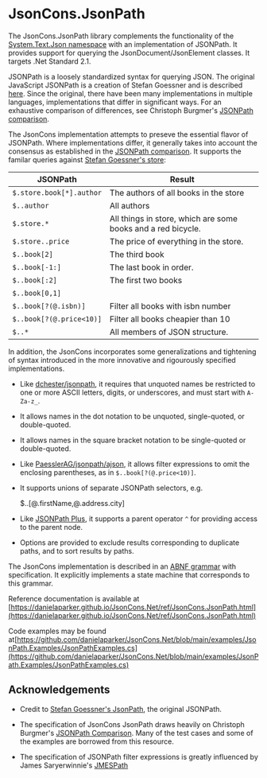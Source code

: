 # JsonCons.JsonPath

The JsonCons.JsonPath library complements the functionality of the 
[System.Text.Json namespace](https://docs.microsoft.com/en-us/dotnet/api/system.text.json?view=netcore-3.1)
with an implementation of JSONPath. It provides support for querying the 
JsonDocument/JsonElement classes. It targets .Net Standard 2.1.

JSONPath is a loosely standardized syntax for querying JSON. The original JavaScript JSONPath is a creation
of Stefan Goessner and is described [here](https://goessner.net/articles/JsonPath/). Since
the original, there have been many implementations in multiple languages, 
implementations that differ in significant ways. For an exhaustive comparison of differences, 
see Christoph Burgmer's [JSONPath comparison](https://cburgmer.github.io/json-path-comparison/).

The JsonCons implementation attempts to preseve the essential flavor of JSONPath. Where
implementations differ, it generally takes into account the consensus as established in
the [JSONPath comparison](https://cburgmer.github.io/json-path-comparison/). It supports
the familar queries against [Stefan Goessner's store](https://goessner.net/articles/JsonPath/index.html#e3):

JSONPath	                | Result
---------------------------|----------------------------------------
`$.store.book[*].author`	| The authors of all books in the store
`$..author`	        | All authors
`$.store.*`	        | All things in store, which are some books and a red bicycle.
`$.store..price`	        | The price of everything in the store.
`$..book[2]`	        | The third book
`$..book[-1:]`	        | The last book in order.
`$..book[:2]`	        | The first two books
`$..book[0,1]`             | &nbsp;
`$..book[?(@.isbn)]`	| Filter all books with isbn number
`$..book[?(@.price<10)]`	| Filter all books cheapier than 10
`$..*`	                | All members of JSON structure.

In addition, the JsonCons incorporates some generalizations and tightening of syntax introduced
in the more innovative and rigourously specified implementations.

- Like [dchester/jsonpath](https://github.com/dchester/jsonpath), it requires
that unquoted names be restricted to one or more ASCII letters, digits, or underscores, and
must start with `A-Za-z_`. 

- It allows names in the dot notation to be unquoted, single-quoted, or double-quoted.

- It allows names in the square bracket notation to be single-quoted or double-quoted.

- Like [PaesslerAG/jsonpath/ajson](https://github.com/PaesslerAG/jsonpath), it allows filter expressions 
to omit the enclosing parentheses, as in `$..book[?(@.price<10)]`. 

- It supports unions of separate JSONPath selectors, e.g.

    $..[@.firstName,@.address.city]

- Like [JSONPath Plus](https://www.npmjs.com/package/jsonpath-plus), it supports a parent operator `^` 
for providing access to the parent node.

- Options are provided to exclude results corresponding to duplicate paths, and to 
sort results by paths.

The JsonCons implementation is described in an [ABNF grammar](Specification.md) with specification.
It explicitly implements a state machine that corresponds to this grammar. 

Reference documentation is available at [https://danielaparker.github.io/JsonCons.Net/ref/JsonCons.JsonPath.html](https://danielaparker.github.io/JsonCons.Net/ref/JsonCons.JsonPath.html)

Code examples may be found at[https://github.com/danielaparker/JsonCons.Net/blob/main/examples/JsonPath.Examples/JsonPathExamples.cs](https://github.com/danielaparker/JsonCons.Net/blob/main/examples/JsonPath.Examples/JsonPathExamples.cs)

## Acknowledgements

- Credit to [Stefan Goessner's JsonPath](https://goessner.net/articles/JsonPath/),
the original JSONPath.

- The specification of JsonCons JsonPath draws heavily on Christoph Burgmer's 
[JSONPath Comparison](https://cburgmer.github.io/json-path-comparison/).
Many of the test cases and some of the examples are borrowed from this resource.

- The specification of JSONPath filter expressions is greatly influenced by
James Saryerwinnie's [JMESPath](https://jmespath.org/specification.html)

